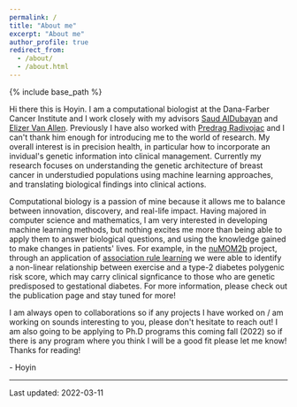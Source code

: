 ```yaml
---
permalink: /
title: "About me"
excerpt: "About me"
author_profile: true
redirect_from: 
  - /about/
  - /about.html
---
```


{% include base_path %}

Hi there this is Hoyin. I am a computational biologist at the Dana-Farber Cancer Institute and I work closely with my advisors [Saud AlDubayan](https://www.dfhcc.harvard.edu/insider/member-detail/member/saud-h-aldubayan-md/) and [Elizer Van Allen](https://vanallenlab.dana-farber.org/). Previously I have also worked with [Predrag Radivojac](https://www.ccs.neu.edu/home/radivojac/) and I can't thank him enough for introducing me to the world of research. My overall interest is in precision health, in particular how to incorporate an invidual's genetic information into clinical management. Currently my research focuses on understanding the genetic architecture of breast cancer in understudied populations using machine learning approaches, and translating biological findings into clinical actions.

Computational biology is a passion of mine because it allows me to balance between innovation, discovery, and real-life impact. Having majored in computer science and mathematics, I am very interested in developing machine learning methods, but nothing excites me more than being able to apply them to answer biological questions, and using the knowledge gained to make changes in patients' lives. For example, in the [nuMOM2b](https://www.nichd.nih.gov/research/supported/nuMoM2b) project, through an application of [association rule learning](https://en.wikipedia.org/wiki/Association_rule_learning) we were able to identify a non-linear relationship between exercise and a type-2 diabetes polygenic risk score, which may carry clinical signficance to those who are genetic predisposed to gestational diabetes. For more information, please check out the publication page and stay tuned for more!

I am always open to collaborations so if any projects I have worked on / am working on sounds interesting to you, please don't hesitate to reach out! I am also going to be applying to Ph.D programs this coming fall (2022) so if there is any program where you think I will be a good fit please let me know! Thanks for reading! 



\- Hoyin

---
Last updated: 2022-03-11
